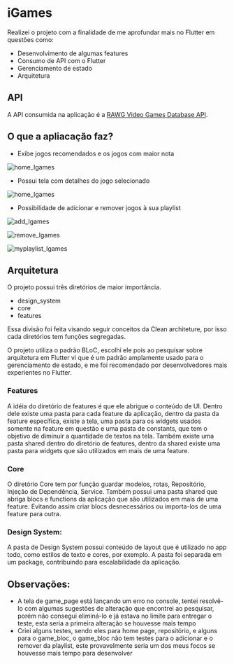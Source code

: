 # iGames

Realizei o projeto com a finalidade de me aprofundar mais no Flutter em questões como:
- Desenvolvimento de algumas features
- Consumo de API com o Flutter
- Gerenciamento de estado
- Arquitetura

## API
A API consumida na aplicação é a [RAWG Video Games Database API](https://api.rawg.io/docs/).

## O que a apliacação faz?

- Exibe jogos recomendados e os jogos com maior nota


![home_Igames](https://user-images.githubusercontent.com/55961939/142139294-24fc8ed9-6f7a-429c-889d-7208c05850b7.png)



- Possui tela com detalhes do jogo selecionado


![home_Igames](https://user-images.githubusercontent.com/55961939/142139620-d4e96686-9746-4126-af17-28ba9b82eb4d.png)


- Possibilidade de adicionar e remover jogos à sua playlist


![add_Igames](https://user-images.githubusercontent.com/55961939/142140089-5ff9f260-afca-4d7f-b48a-9db3db836f44.png)
 
 
![remove_Igames](https://user-images.githubusercontent.com/55961939/142139993-d9a89b9f-db57-46a7-afb6-827822af764d.png)


![myplaylist_Igames](https://user-images.githubusercontent.com/55961939/142139813-5a877af8-5154-427a-b0b1-3082a083609e.png)


## Arquitetura
O projeto possui três diretórios de maior importância. 
- design_system
- core
- features

Essa divisão foi feita visando seguir conceitos da Clean architeture, por isso cada diretórios tem funções segregadas.

O projeto utiliza o padrão BLoC, escolhi ele pois ao pesquisar sobre arquitetura em Flutter vi que é um padrão amplamente usado para o gerenciamento de estado, e me foi recomendado por desenvolvedores mais experientes no Flutter.

### Features

A idéia do diretório de features é que ele abrigue o conteúdo de UI.
Dentro dele existe uma pasta para cada feature da aplicação, dentro da pasta da feature específica, existe a tela, uma pasta para os widgets usados somente na feature em questão e uma pasta de constants, que tem o objetivo de diminuir a quantidade de textos na tela.
Também existe uma pasta shared dentro do diretório de features, dentro da shared existe uma pasta para widgets que são utilizados em mais de uma feature.

### Core

O diretório Core tem por função guardar modelos, rotas, Repositório, Injeção de Dependência, Service. Também possui uma pasta shared que abriga blocs e functions da aplicação que são utilizados em mais de uma feature. 
Evitando assim criar blocs desnecessários ou importa-los de uma feature para outra.

### Design System:

A pasta de Design System possui conteúdo de layout que é utilizado no app todo, como estilos de texto e cores, por exemplo. A pasta foi separada em um package, contribuindo para escalabilidade da aplicação.

## Observações:

- A tela de game_page está lançando um erro no console, tentei resolvê-lo com algumas sugestões de alteração que encontrei ao pesquisar, porém não consegui eliminá-lo e já estava no limite para entregar o teste, esta seria a primeira alteração se houvesse mais tempo
- Criei alguns testes, sendo eles para home page, repositório, e alguns para o game_bloc, o game_bloc não tem testes para o adicionar e o remover da playlist, este provavelmente seria um dos meus focos se houvesse mais tempo para desenvolver
